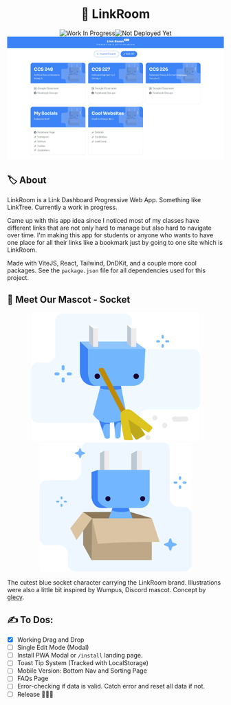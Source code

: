 <h1 align="center">🏹 LinkRoom</h1>
<div align="center"><span><img src="https://img.shields.io/badge/Work_In_Progress-2ea44f?style=for-the-badge" alt="Work In Progress"></span><span><img src="https://img.shields.io/badge/Not_Deployed_Yet-ffd800?style=for-the-badge" alt="Not Deployed Yet"></span></div>
<div align="center"><img src="/.readme-assets/preview.jpg" width="800px" /></div>

## 🏷️ About

LinkRoom is a Link Dashboard Progressive Web App. Something like LinkTree. Currently a work in progress.

Came up with this app idea since I noticed most of my classes have different links that are not only hard to manage but also hard to navigate over time. I'm making this app for students or anyone who wants to have one place for all their links like a bookmark just by going to one site which is LinkRoom.

Made with ViteJS, React, Tailwind, DnDKit, and a couple more cool packages. See the `package.json` file for all dependencies used for this project.

## 🔌 Meet Our Mascot - Socket

<div align="center">
<span><img src="public/assets/socket_illustration_0.svg" height="300px" /></span>
<span><img src="public/assets/socket_illustration_1.svg" height="300px" /></span>
</div>
  
The cutest blue socket character carrying the LinkRoom brand. Illustrations were also a little bit inspired by Wumpus, Discord mascot. Concept by [glecy](https://github.com/glecy).

## ✍ To Dos:

- [x] Working Drag and Drop
- [ ] Single Edit Mode (Modal)
- [ ] Install PWA Modal or `/install` landing page.
- [ ] Toast Tip System (Tracked with LocalStorage)
- [ ] Mobile Version: Bottom Nav and Sorting Page
- [ ] FAQs Page
- [ ] Error-checking if data is valid. Catch error and reset all data if not.
- [ ] Release 🚀🚀🚀
